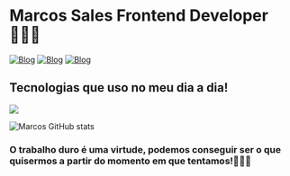 # Marcos Sales Frontend Developer 👩🏾‍🚀

[![Blog](https://img.shields.io/badge/LinkedIn-0077B5?style=for-the-badge&logo=linkedin&logoColor=white)](https://www.linkedin.com/in/devmarcossales/)
[![Blog](https://img.shields.io/badge/Portifolio-000000?style=for-the-badge&logo=markdown&logoColor=white)]([[https://www.linkedin.com/in/devmarcossales/](https://portifolimsales.netlify.app/)])
[![Blog](https://img.shields.io/badge/Instagram-2E51A2?style=for-the-badge&logo=myanimelist&logoColor=white)](https://www.instagram.com/barak_o_obama/)

## Tecnologias que uso no meu dia a dia!

<p>  
  <a href="https://skillicons.dev">
    <img src="https://skillicons.dev/icons?i=js,react,typescript,nextjs,angular,docker" />
  </a>
</p>

![Marcos GitHub stats](https://github-readme-stats.vercel.app/api/top-langs/?username=marckosalks&theme=blue-green)


### O trabalho duro é uma virtude, podemos conseguir ser o que quisermos a partir do momento em que tentamos!👨🏾‍💻  
